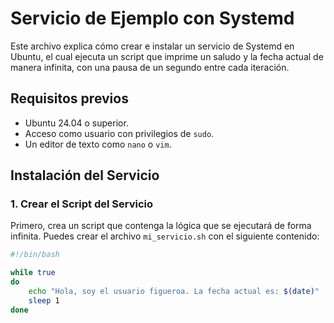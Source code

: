 # Servicio de Ejemplo con Systemd

Este archivo explica cómo crear e instalar un servicio de Systemd en Ubuntu, el cual ejecuta un script que imprime un saludo y la fecha actual de manera infinita, con una pausa de un segundo entre cada iteración.

## Requisitos previos

- Ubuntu 24.04 o superior.
- Acceso como usuario con privilegios de `sudo`.
- Un editor de texto como `nano` o `vim`.

## Instalación del Servicio

### 1. Crear el Script del Servicio

Primero, crea un script que contenga la lógica que se ejecutará de forma infinita. Puedes crear el archivo `mi_servicio.sh` con el siguiente contenido:

```bash
#!/bin/bash

while true
do
    echo "Hola, soy el usuario figueroa. La fecha actual es: $(date)"
    sleep 1
done
